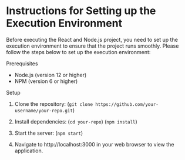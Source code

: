 # Instructions for Setting up the Execution Environment

Before executing the React and Node.js project, you need to set up the execution environment to ensure that the project runs smoothly. Please follow the steps below to set up the execution environment:

Prerequisites
* Node.js (version 12 or higher)
* NPM (version 6 or higher)


Setup

1. Clone the repository:
(`git clone https://github.com/your-username/your-repo.git`)

2. Install dependencies:
(`cd your-repo`)
(`npm install`)

3. Start the server:
(`npm start`)

4. Navigate to http://localhost:3000 in your web browser to view the application.
